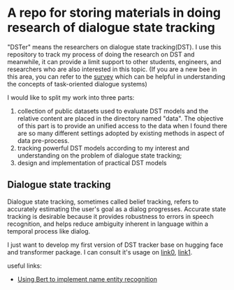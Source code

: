 # A repo for storing materials in doing research of dialogue state tracking 
"DSTer" means the researchers on dialogue state tracking(DST). I use this repository to track my process of doing the research on DST and meanwhile, it can provide a limit support to other students, engineers, and researchers who are also interested in this topic. (If you are a new bee in this area, you can refer to the [survey](https://w.sentic.net/dialogue-systems-survey.pdf) which can be helpful in understanding the concepts of task-oriented dialogue systems)

I would like to split my work into three parts: 
1. collection of public datasets used to evaluate DST models and  the relative content are placed in the directory named "data". The objective of this part is to provide an unified access to the data when I found there are so many different settings adopted by existing methods in  aspect of data pre-process.
2. tracking powerful DST models according to my interest and understanding on the problem of dialogue state tracking; 
3. design and implementation of practical DST models



## Dialogue state tracking 
Dialogue state tracking, sometimes called belief tracking, refers to accurately estimating the user's goal as a dialog progresses. Accurate state tracking is desirable because it provides robustness to errors in speech recognition, and helps reduce ambiguity inherent in language within a temporal process like dialog.

I just want to develop my first version of DST tracker base on hugging face and transformer package. I can consult it's usage on [link0](https://huggingface.co/docs/datasets/quickstart), [link1](https://huggingface.co/docs/tokenizers/quicktour).


useful links:
- [Using Bert to implement name entity recognition](https://zhuanlan.zhihu.com/p/567920519)
